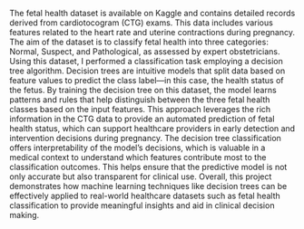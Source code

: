 The fetal health dataset is available on Kaggle and contains detailed records derived from cardiotocogram (CTG) exams. This data includes various features related to the heart rate and uterine contractions during pregnancy. The aim of the dataset is to classify fetal health into three categories: Normal, Suspect, and Pathological, as assessed by expert obstetricians.
Using this dataset, I performed a classification task employing a decision tree algorithm. Decision trees are intuitive models that split data based on feature values to predict the class label—in this case, the health status of the fetus. By training the decision tree on this dataset, the model learns patterns and rules that help distinguish between the three fetal health classes based on the input features.
This approach leverages the rich information in the CTG data to provide an automated prediction of fetal health status, which can support healthcare providers in early detection and intervention decisions during pregnancy. The decision tree classification offers interpretability of the model’s decisions, which is valuable in a medical context to understand which features contribute most to the classification outcomes. This helps ensure that the predictive model is not only accurate but also transparent for clinical use.
Overall, this project demonstrates how machine learning techniques like decision trees can be effectively applied to real-world healthcare datasets such as fetal health classification to provide meaningful insights and aid in clinical decision making.
